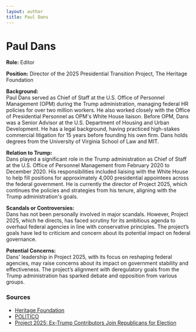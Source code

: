 ```yaml
---
layout: author
title: Paul Dans
---
```


# Paul Dans

**Role:** Editor 

**Position:** Director of the 2025 Presidential Transition Project, The Heritage Foundation  

**Background:**  
Paul Dans served as Chief of Staff at the U.S. Office of Personnel Management (OPM) during the Trump administration, managing federal HR policies for over two million workers. He also worked closely with the Office of Presidential Personnel as OPM's White House liaison. Before OPM, Dans was a Senior Advisor at the U.S. Department of Housing and Urban Development. He has a legal background, having practiced high-stakes commercial litigation for 15 years before founding his own firm. Dans holds degrees from the University of Virginia School of Law and MIT.

**Relation to Trump:**  
Dans played a significant role in the Trump administration as Chief of Staff at the U.S. Office of Personnel Management from February 2020 to December 2020. His responsibilities included liaising with the White House to help fill positions for approximately 4,000 presidential appointees across the federal government. He is currently the director of Project 2025, which continues the policies and strategies from his tenure, aligning with the Trump administration's goals.

**Scandals or Controversies:**  
Dans has not been personally involved in major scandals. However, Project 2025, which he directs, has faced scrutiny for its ambitious agenda to overhaul federal agencies in line with conservative principles. The project’s goals have led to criticism and concern about its potential impact on federal governance.

**Potential Concerns:**  
Dans' leadership in Project 2025, with its focus on reshaping federal agencies, may raise concerns about its impact on government stability and effectiveness. The project’s alignment with deregulatory goals from the Trump administration has sparked debate and opposition from various groups.

### Sources
- [Heritage Foundation](https://www.heritage.org/staff/paul-dans)
- [POLITICO](https://www.politico.com/news/2024/07/30/project-2025-heritage-foundation-stepping-down-00171895)
- [Project 2025: Ex-Trump Contributors Join Republicans for Election](https://www.newsweek.com/project-2025-ex-trump-contributors-republicans-election-1922933)

